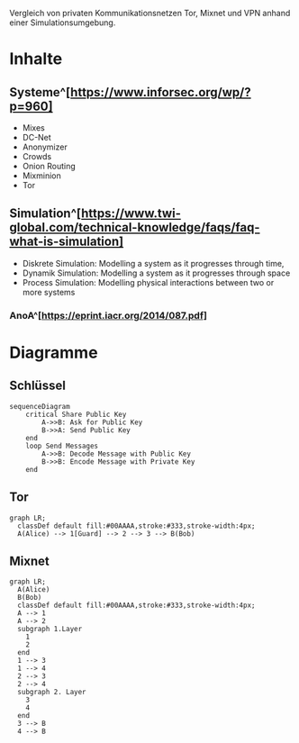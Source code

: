 Vergleich von privaten Kommunikationsnetzen Tor, Mixnet und VPN anhand einer Simulationsumgebung.

# Inhalte

## Systeme^[https://www.inforsec.org/wp/?p=960]

- Mixes
- DC-Net
- Anonymizer
- Crowds
- Onion Routing
- Mixminion
- Tor

## Simulation^[https://www.twi-global.com/technical-knowledge/faqs/faq-what-is-simulation]

- Diskrete Simulation: Modelling a system as it progresses through time,
- Dynamik Simulation: Modelling a system as it progresses through space
- Process Simulation: Modelling physical interactions between two or more systems

### AnoA^[https://eprint.iacr.org/2014/087.pdf]

# Diagramme

## Schlüssel

```mermaid
sequenceDiagram
    critical Share Public Key
        A->>B: Ask for Public Key
        B->>A: Send Public Key
    end
    loop Send Messages
        A->>B: Decode Message with Public Key
        B->>B: Encode Message with Private Key
    end
```

## Tor

```mermaid
graph LR;
  classDef default fill:#00AAAA,stroke:#333,stroke-width:4px;
  A(Alice) --> 1[Guard] --> 2 --> 3 --> B(Bob)
```

## Mixnet

```mermaid
graph LR;
  A(Alice)
  B(Bob)
  classDef default fill:#00AAAA,stroke:#333,stroke-width:4px;
  A --> 1
  A --> 2
  subgraph 1.Layer
    1
    2
  end
  1 --> 3
  1 --> 4
  2 --> 3
  2 --> 4
  subgraph 2. Layer
    3
    4
  end
  3 --> B
  4 --> B
```